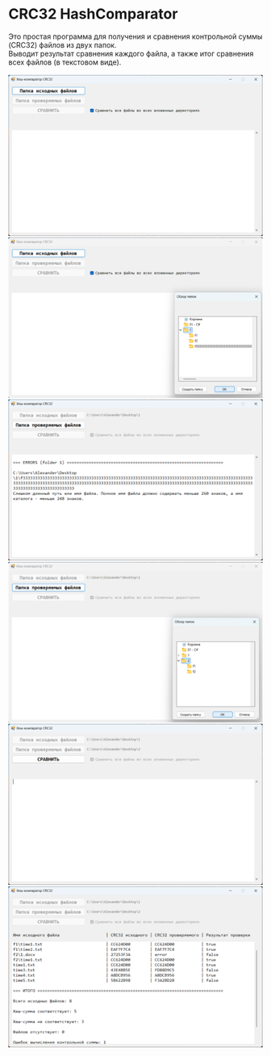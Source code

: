 # CRC32 HashComparator
 Это простая программа для получения и сравнения контрольной суммы (CRC32) файлов из двух папок. \
 Выводит результат сравнения каждого файла, а также итог сравнения всех файлов (в текстовом виде).\
\
![IMG1](README_IMG/1.png)
\
![IMG2](README_IMG/2.png)
\
![IMG3](README_IMG/3.png)
\
![IMG4](README_IMG/4.png)
\
![IMG5](README_IMG/5.png)
\
![IMG6](README_IMG/6.png)